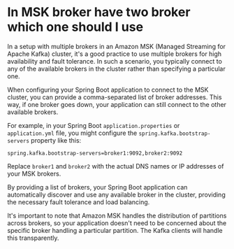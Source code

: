 
# In MSK broker have two broker which one should I use

In a setup with multiple brokers in an Amazon MSK (Managed Streaming for Apache Kafka) cluster, it's a good practice to use multiple brokers for high availability and fault tolerance. In such a scenario, you typically connect to any of the available brokers in the cluster rather than specifying a particular one.

When configuring your Spring Boot application to connect to the MSK cluster, you can provide a comma-separated list of broker addresses. This way, if one broker goes down, your application can still connect to the other available brokers.

For example, in your Spring Boot `application.properties` or `application.yml` file, you might configure the `spring.kafka.bootstrap-servers` property like this:

```properties
spring.kafka.bootstrap-servers=broker1:9092,broker2:9092
```

Replace `broker1` and `broker2` with the actual DNS names or IP addresses of your MSK brokers.

By providing a list of brokers, your Spring Boot application can automatically discover and use any available broker in the cluster, providing the necessary fault tolerance and load balancing.

It's important to note that Amazon MSK handles the distribution of partitions across brokers, so your application doesn't need to be concerned about the specific broker handling a particular partition. The Kafka clients will handle this transparently.

# 
